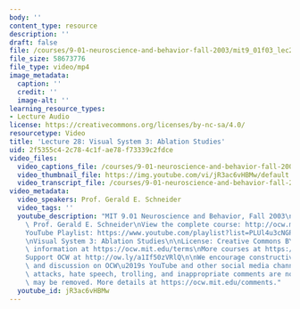```yaml
---
body: ''
content_type: resource
description: ''
draft: false
file: /courses/9-01-neuroscience-and-behavior-fall-2003/mit9_01f03_lec28_360p_16_9.mp4
file_size: 58673776
file_type: video/mp4
image_metadata:
  caption: ''
  credit: ''
  image-alt: ''
learning_resource_types:
- Lecture Audio
license: https://creativecommons.org/licenses/by-nc-sa/4.0/
resourcetype: Video
title: 'Lecture 28: Visual System 3: Ablation Studies'
uid: 2f5355c4-2c78-4c1f-ae78-f73339c2fdce
video_files:
  video_captions_file: /courses/9-01-neuroscience-and-behavior-fall-2003/1--bWqBJwOMrgIitUR1_X21L4ek1K7sHz_transcript.webvtt
  video_thumbnail_file: https://img.youtube.com/vi/jR3ac6vHBMw/default.jpg
  video_transcript_file: /courses/9-01-neuroscience-and-behavior-fall-2003/1--bWqBJwOMrgIitUR1_X21L4ek1K7sHz_transcript.pdf
video_metadata:
  video_speakers: Prof. Gerald E. Schneider
  video_tags: ''
  youtube_description: "MIT 9.01 Neuroscience and Behavior, Fall 2003\nInstructor:\
    \ Prof. Gerald E. Schneider\nView the complete course: http://ocw.mit.edu/courses/brain-and-cognitive-sciences/9-01-neuroscience-and-behavior-fall-2003\n\
    YouTube Playlist: https://www.youtube.com/playlist?list=PLUl4u3cNGP63U7FmbKD9KClb-94dyPJim\n\
    \nVisual System 3: Ablation Studies\n\nLicense: Creative Commons BY-NC-SA\nMore\
    \ information at https://ocw.mit.edu/terms\nMore courses at https://ocw.mit.edu\n\
    Support OCW at http://ow.ly/a1If50zVRlQ\n\nWe encourage constructive comments\
    \ and discussion on OCW\u2019s YouTube and other social media channels. Personal\
    \ attacks, hate speech, trolling, and inappropriate comments are not allowed and\
    \ may be removed. More details at https://ocw.mit.edu/comments."
  youtube_id: jR3ac6vHBMw
---
```

